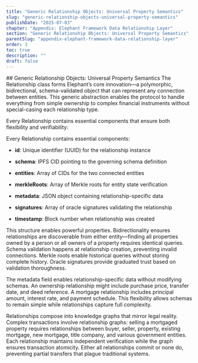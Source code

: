 ```yaml
---
title: "Generic Relationship Objects: Universal Property Semantics"
slug: "generic-relationship-objects-universal-property-semantics"
publishDate: "2025-07-03"
chapter: "Appendix: Elephant Framework Data Relationship Layer"
section: "Generic Relationship Objects: Universal Property Semantics"
parentSlug: "appendix-elephant-framework-data-relationship-layer"
order: 3
toc: true
description: ""
draft: false
---
```


\## Generic Relationship Objects: Universal Property Semantics The
Relationship class forms Elephant’s core innovation—a polymorphic,
bidirectional, schema-validated object that can represent any connection
between entities. This generic abstraction enables the protocol to
handle everything from simple ownership to complex financial instruments
without special-casing each relationship type.

Every Relationship contains essential components that ensure both
flexibility and verifiability:

Every Relationship contains essential components:

-   **id**: Unique identifier (UUID) for the relationship instance

-   **schema**: IPFS CID pointing to the governing schema definition

-   **entities**: Array of CIDs for the two connected entities

-   **merkleRoots**: Array of Merkle roots for entity state verification

-   **metadata**: JSON object containing relationship-specific data

-   **signatures**: Array of oracle signatures validating the
    relationship

-   **timestamp**: Block number when relationship was created

This structure enables powerful properties. Bidirectionality ensures
relationships are discoverable from either entity—finding all properties
owned by a person or all owners of a property requires identical
queries. Schema validation happens at relationship creation, preventing
invalid connections. Merkle roots enable historical queries without
storing complete history. Oracle signatures provide graduated trust
based on validation thoroughness.

The metadata field enables relationship-specific data without modifying
schemas. An ownership relationship might include purchase price,
transfer date, and deed reference. A mortgage relationship includes
principal amount, interest rate, and payment schedule. This flexibility
allows schemas to remain simple while relationships capture full
complexity.

Relationships compose into knowledge graphs that mirror legal reality.
Complex transactions involve relationship graphs: selling a mortgaged
property requires relationships between buyer, seller, property,
existing mortgage, new mortgage, title company, and various government
entities. Each relationship maintains independent verification while the
graph ensures transaction atomicity. Either all relationships commit or
none do, preventing partial transfers that plague traditional systems.
